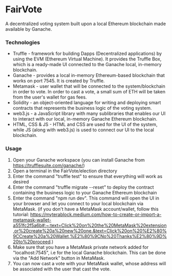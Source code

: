 # FairVote

A decentralized voting system built upon a local Ethereum blockchain made available by Ganache.

### Technologies

- Truffle - framework for building Dapps (Decentralized applications) by using the EVM (Ethereum Virtual Machine). It provides the Truffle Box, which is a ready-made UI connected to the Ganache local, in-memory blockchain.
- Ganache - provides a local in-memory Ethereum-based blockchain that works on port 7545. It is created by Truffle.
- Metamask - user wallet that will be connected to the system/blockchain in order to vote. In order to cast a vote, a small sum of ETH will be taken from the user's wallet for gas fees.
- Solidity - an object-oriented language for writing and deploying smart contracts that represents the business logic of the voting system.
- web3.js - a JavaScript library with many sublibraries that enables our UI to interact with our local, in-memory Ganache Ethereum blockchain.
- HTML, CSS & JS - HTML and CSS are used for the UI of the system, while JS (along with web3.js) is used to connect our UI to the local blockchain.

### Usage

1. Open your Ganache workspace (you can install Ganache from https://trufflesuite.com/ganache/)
2. Open a terminal in the FairVote/election directory
3. Enter the command "truffle test" to ensure that everything will work as desired
4. Enter the command "truffle migrate --reset" to deploy the contract containing the business logic to your Ganache Ethereum blockchain
5. Enter the command "npm run dev". This command will open the UI in your browser and let you connect to your local blockchain via MetaMask. (if you don't have a MetaMask account/wallet, follow this tutorial: https://myterablock.medium.com/how-to-create-or-import-a-metamask-wallet-a551fc2f5a6b#:~:text=Click%20on%20the%20MetaMask%20extension,or%20create%20a%20new%20one.&text=Click%20on%20%E2%80%9CCreate%20a%20Wallet,%E2%80%9CNo%20Thanks%E2%80%9D%20to%20proceed.)
6. Make sure that you have a MetaMask private network added for "localhost:7545", i.e for the local Ganache blockchain. This can be done via the "Add Network" button in MetaMask.
7. You can now cast a vote with your MetaMask wallet, whose address will be associated with the user that cast the vote.
